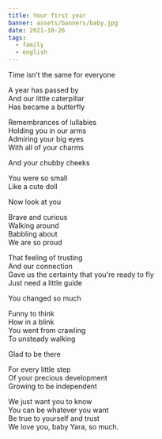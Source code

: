 ```yaml
---
title: Your first year
banner: assets/banners/baby.jpg
date: 2021-10-26
tags:
  - family
  - english
---
```


Time isn’t the same for everyone 

A year has passed by 
<br>
And our little caterpillar
<br>
Has became a butterfly 

Remembrances of lullabies
<br> 
Holding you in our arms
<br>
Admiring your big eyes
<br>
With all of your charms

And your chubby cheeks

You were so small
<br>
Like a cute doll
<br>

Now look at you

Brave and curious
<br>
Walking around 
<br>
Babbling about 
<br>
We are so proud

That feeling of trusting 
<br>
And our connection 
<br>
Gave us the certainty that you're ready to fly
<br>
Just need a little guide

You changed so much 

Funny to think 
<br>
How in a blink
<br>
You went from crawling 
<br>
To unsteady walking

Glad to be there

For every little step
<br>
Of your precious development
<br>
Growing to be independent

We just want you to know
<br>
You can be whatever you want
<br>
Be true to yourself and trust
<br> 
We love you, baby Yara, so much.
